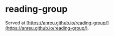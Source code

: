 # reading-group

Served at [https://anreu.github.io/reading-group/](https://anreu.github.io/reading-group/).
